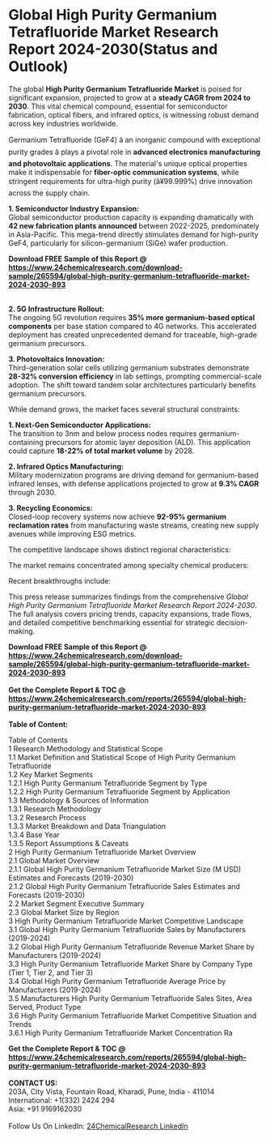 <h1>Global High Purity Germanium Tetrafluoride Market Research Report 2024-2030(Status and Outlook)</h1><p>The global <strong>High Purity Germanium Tetrafluoride Market</strong> is poised for significant expansion, projected to grow at a <strong>steady CAGR from 2024 to 2030</strong>. This vital chemical compound, essential for semiconductor fabrication, optical fibers, and infrared optics, is witnessing robust demand across key industries worldwide.</p><p>Germanium Tetrafluoride (GeF4) â an inorganic compound with exceptional purity grades â plays a pivotal role in <strong>advanced electronics manufacturing and photovoltaic applications</strong>. The material's unique optical properties make it indispensable for <strong>fiber-optic communication systems</strong>, while stringent requirements for ultra-high purity (â¥99.999%) drive innovation across the supply chain.</p><p><strong>1. Semiconductor Industry Expansion:</strong><br>
Global semiconductor production capacity is expanding dramatically with <strong>42 new fabrication plants announced</strong> between 2022-2025, predominately in Asia-Pacific. This mega-trend directly stimulates demand for high-purity GeF4, particularly for silicon-germanium (SiGe) wafer production.</p><div><b>Download FREE Sample of this Report @ 
            <a href="https://www.24chemicalresearch.com/download-sample/265594/global-high-purity-germanium-tetrafluoride-market-2024-2030-893">
            https://www.24chemicalresearch.com/download-sample/265594/global-high-purity-germanium-tetrafluoride-market-2024-2030-893</a></b></div><br><p><strong>2. 5G Infrastructure Rollout:</strong><br>
The ongoing 5G revolution requires <strong>35% more germanium-based optical components</strong> per base station compared to 4G networks. This accelerated deployment has created unprecedented demand for traceable, high-grade germanium precursors.</p><p><strong>3. Photovoltaics Innovation:</strong><br>
Third-generation solar cells utilizing germanium substrates demonstrate <strong>28-32% conversion efficiency</strong> in lab settings, prompting commercial-scale adoption. The shift toward tandem solar architectures particularly benefits germanium precursors.</p><p>While demand grows, the market faces several structural constraints:</p><p><strong>1. Next-Gen Semiconductor Applications:</strong><br>
The transition to 3nm and below process nodes requires germanium-containing precursors for atomic layer deposition (ALD). This application could capture <strong>18-22% of total market volume</strong> by 2028.</p><p><strong>2. Infrared Optics Manufacturing:</strong><br>
Military modernization programs are driving demand for germanium-based infrared lenses, with defense applications projected to grow at <strong>9.3% CAGR</strong> through 2030.</p><p><strong>3. Recycling Economics:</strong><br>
Closed-loop recovery systems now achieve <strong>92-95% germanium reclamation rates</strong> from manufacturing waste streams, creating new supply avenues while improving ESG metrics.</p><p>The competitive landscape shows distinct regional characteristics:</p><p>The market remains concentrated among specialty chemical producers:</p><p>Recent breakthroughs include:</p><p>This press release summarizes findings from the comprehensive <em>Global High Purity Germanium Tetrafluoride Market Research Report 2024-2030</em>. The full analysis covers pricing trends, capacity expansions, trade flows, and detailed competitive benchmarking essential for strategic decision-making.</p><div><b>Download FREE Sample of this Report @ 
            <a href="https://www.24chemicalresearch.com/download-sample/265594/global-high-purity-germanium-tetrafluoride-market-2024-2030-893">
            https://www.24chemicalresearch.com/download-sample/265594/global-high-purity-germanium-tetrafluoride-market-2024-2030-893</a></b></div><br><div><b>Get the Complete Report & TOC @ 
            <a href="https://www.24chemicalresearch.com/reports/265594/global-high-purity-germanium-tetrafluoride-market-2024-2030-893">
            https://www.24chemicalresearch.com/reports/265594/global-high-purity-germanium-tetrafluoride-market-2024-2030-893</a></b></div><br>
            <b>Table of Content:</b><p>Table of Contents<br />
1 Research Methodology and Statistical Scope<br />
1.1 Market Definition and Statistical Scope of High Purity Germanium Tetrafluoride<br />
1.2 Key Market Segments<br />
1.2.1 High Purity Germanium Tetrafluoride Segment by Type<br />
1.2.2 High Purity Germanium Tetrafluoride Segment by Application<br />
1.3 Methodology & Sources of Information<br />
1.3.1 Research Methodology<br />
1.3.2 Research Process<br />
1.3.3 Market Breakdown and Data Triangulation<br />
1.3.4 Base Year<br />
1.3.5 Report Assumptions & Caveats<br />
2 High Purity Germanium Tetrafluoride Market Overview<br />
2.1 Global Market Overview<br />
2.1.1 Global High Purity Germanium Tetrafluoride Market Size (M USD) Estimates and Forecasts (2019-2030)<br />
2.1.2 Global High Purity Germanium Tetrafluoride Sales Estimates and Forecasts (2019-2030)<br />
2.2 Market Segment Executive Summary<br />
2.3 Global Market Size by Region<br />
3 High Purity Germanium Tetrafluoride Market Competitive Landscape<br />
3.1 Global High Purity Germanium Tetrafluoride Sales by Manufacturers (2019-2024)<br />
3.2 Global High Purity Germanium Tetrafluoride Revenue Market Share by Manufacturers (2019-2024)<br />
3.3 High Purity Germanium Tetrafluoride Market Share by Company Type (Tier 1, Tier 2, and Tier 3)<br />
3.4 Global High Purity Germanium Tetrafluoride Average Price by Manufacturers (2019-2024)<br />
3.5 Manufacturers High Purity Germanium Tetrafluoride Sales Sites, Area Served, Product Type<br />
3.6 High Purity Germanium Tetrafluoride Market Competitive Situation and Trends<br />
3.6.1 High Purity Germanium Tetrafluoride Market Concentration Ra</p><div><b>Get the Complete Report & TOC @ 
            <a href="https://www.24chemicalresearch.com/reports/265594/global-high-purity-germanium-tetrafluoride-market-2024-2030-893">
            https://www.24chemicalresearch.com/reports/265594/global-high-purity-germanium-tetrafluoride-market-2024-2030-893</a></b></div><br><b>CONTACT US:</b><br>
            203A, City Vista, Fountain Road, Kharadi, Pune, India - 411014<br>
            International: +1(332) 2424 294<br>
            Asia: +91 9169162030 <br><br>
            Follow Us On LinkedIn: <a href="https://www.linkedin.com/company/24chemicalresearch/">24ChemicalResearch LinkedIn</a>